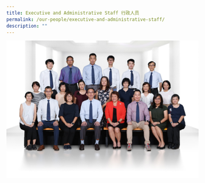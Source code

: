 ```yaml
---
title: Executive and Administrative Staff 行政人员
permalink: /our-people/executive-and-administrative-staff/
description: ""
---
```


  
![EAS.jpg](/images/EAS.jpg)